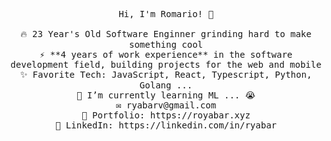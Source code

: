 <!-- ### Hi there 👋 -->
<!-- **ryabar/ryabar** is a ✨ _special_ ✨ repository because its `README.md` (this file) appears on your GitHub profile.

Here are some ideas to get you started:

- 🔭 I’m currently working on ...
- 🌱 I’m currently learning ...
- 👯 I’m looking to collaborate on ...
- 🤔 I’m looking for help with ...
- 💬 Ask me about ...
- 📫 How to reach me: ...
- 😄 Pronouns: ...
- ⚡ Fun fact: ... -->

<p align="center">
  <samp>
    Hi, I'm Romario! 👋 <br><br>
    🔥 23 Year's Old Software Enginner grinding hard to make something cool  <br>
    ⚡ **4 years of work experience** in the software development field, building projects for the web and mobile <br>
    ✨ Favorite Tech: JavaScript, React, Typescript, Python, Golang ...  <br>
    📓 I’m currently learning ML ... 😭 <br>
    ✉️ ryabarv@gmail.com <br>
    🎨 Portfolio: https://royabar.xyz <br>
    💼 LinkedIn: https://linkedin.com/in/ryabar <br>
  </samp>
</p>










